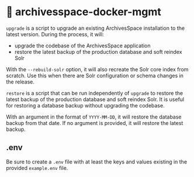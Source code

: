 # 🦫 archivesspace-docker-mgmt

`upgrade` is a script to upgrade an existing ArchivesSpace installation to the latest version. During the process, it will:

- upgrade the codebase of the ArchivesSpace application
- restore the latest backup of the production database and soft reindex Solr

With the `--rebuild-solr` option, it will also recreate the Solr core index from scratch. Use this when there are Solr configuration or schema changes in the release.

`restore` is a script that can be run independently of `upgrade` to restore the latest backup of the production database and soft reindex Solr. It is useful for restoring a database backup without upgrading the codebase.

With an argument in the format of `YYYY-MM-DD`, it will restore the database backup from that date. If no argument is provided, it will restore the latest backup.

## .env

Be sure to create a `.env` file with at least the keys and values existing in the provided `example.env` file.

